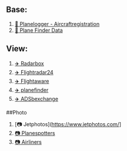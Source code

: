 ## Base:
1. [:floppy_disk: Planelogger - Aircraftregistration](http://www.planelogger.com/Aircraft)
2. [:floppy_disk: Plane Finder Data](https://planefinder.net/data/)

## View:
1. [:airplane: Radarbox](https://www.radarbox.com/@51.10000,2.08800,z6)
2. [:airplane: Flightradar24](https://www.flightradar24.com/50.45,30.53/6)
3. [:airplane: Flightaware](https://flightaware.com/)
4. [:airplane: planefinder](https://planefinder.net/)
5. [:airplane: ADSbexchange](https://globe.adsbexchange.com/)



##Photo
1. [:camera: Jetphotos](https://www.jetphotos.com/]
2. [:camera: Planespotters](https://www.planespotters.net/)
3. [:camera: Airliners](https://www.airliners.net/)
